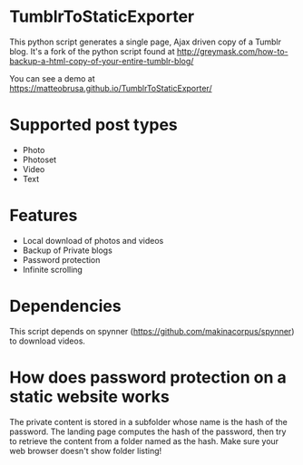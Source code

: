 # TumblrToStaticExporter
This python script generates a single page, Ajax driven copy of a Tumblr blog.
It's a fork of the python script found at http://greymask.com/how-to-backup-a-html-copy-of-your-entire-tumblr-blog/

You can see a demo at https://matteobrusa.github.io/TumblrToStaticExporter/

# Supported post types
- Photo
- Photoset
- Video
- Text

# Features
- Local download of photos and videos
- Backup of Private blogs 
- Password protection
- Infinite scrolling

# Dependencies
This script depends on spynner (https://github.com/makinacorpus/spynner) to download videos.

# How does password protection on a static website works
The private content is stored in a subfolder whose name is the hash of the password.
The landing page computes the hash of the password, then try to retrieve the content from a folder named as the hash.
Make sure your web browser doesn't show folder listing!
